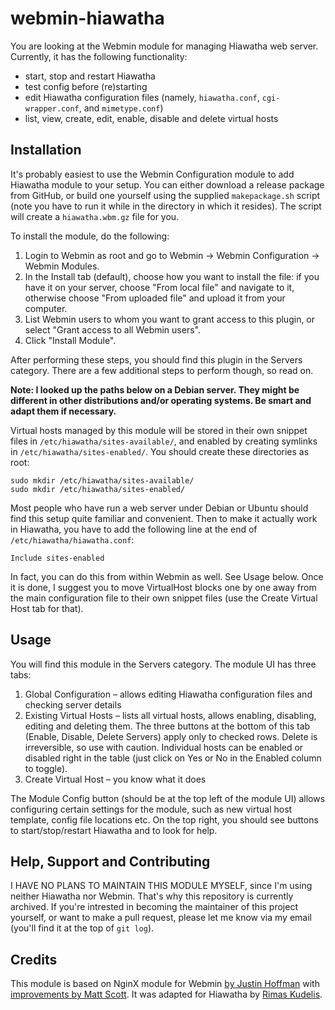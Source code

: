 # webmin-hiawatha

You are looking at the Webmin module for managing Hiawatha web server. Currently, it has the following functionality:
- start, stop and restart Hiawatha
- test config before (re)starting
- edit Hiawatha configuration files (namely, `hiawatha.conf`, `cgi-wrapper.conf`, and `mimetype.conf`)
- list, view, create, edit, enable, disable and delete virtual hosts

## Installation

It's probably easiest to use the Webmin Configuration module to add Hiawatha module to your setup. You can either download a release package from GitHub, or build one yourself using the supplied `makepackage.sh` script (note you have to run it while in the directory in which it resides). The script will create a `hiawatha.wbm.gz` file for you.

To install the module, do the following:

1. Login to Webmin as root and go to Webmin → Webmin Configuration → Webmin Modules.
2. In the Install tab (default), choose how you want to install the file: if you have it on your server, choose "From local file" and navigate to it, otherwise choose "From uploaded file" and upload it from your computer.
3. List Webmin users to whom you want to grant access to this plugin, or select "Grant access to all Webmin users".
4. Click "Install Module".

After performing these steps, you should find this plugin in the Servers category. There are a few additional steps to perform though, so read on.

**Note: I looked up the paths below on a Debian server. They might be different in other distributions and/or operating systems. Be smart and adapt them if necessary.**

Virtual hosts managed by this module will be stored in their own snippet files in `/etc/hiawatha/sites-available/`, and enabled by creating symlinks in `/etc/hiawatha/sites-enabled/`. You should create these directories as root:
```
sudo mkdir /etc/hiawatha/sites-available/
sudo mkdir /etc/hiawatha/sites-enabled/
```
Most people who have run a web server under Debian or Ubuntu should find this setup quite familiar and convenient. Then to make it actually work in Hiawatha, you have to add the following line at the end of `/etc/hiawatha/hiawatha.conf`:
```
Include sites-enabled
```
In fact, you can do this from within Webmin as well. See Usage below. Once it is done, I suggest you to move VirtualHost blocks one by one away from the main configuration file to their own snippet files (use the Create Virtual Host tab for that). 

## Usage

You will find this module in the Servers category. The module UI has three tabs:

1. Global Configuration – allows editing Hiawatha configuration files and checking server details
2. Existing Virtual Hosts – lists all virtual hosts, allows enabling, disabling, editing and deleting them. The three buttons at the bottom of this tab (Enable, Disable, Delete Servers) apply only to checked rows. Delete is irreversible, so use with caution. Individual hosts can be enabled or disabled right in the table (just click on Yes or No in the Enabled column to toggle).
3. Create Virtual Host – you know what it does

The Module Config button (should be at the top left of the module UI) allows configuring certain settings for the module, such as new virtual host template, config file locations etc. On the top right, you should see buttons to start/stop/restart Hiawatha and to look for help.

## Help, Support and Contributing

I HAVE NO PLANS TO MAINTAIN THIS MODULE MYSELF, since I'm using neither Hiawatha nor Webmin. That's why this repository is currently archived. If you're intrested in becoming the maintainer of this project yourself, or want to make a pull request, please let me know via my email (you'll find it at the top of `git log`).

## Credits
 
This module is based on NginX module for Webmin [by Justin Hoffman](https://www.justindhoffman.com/project/nginx-webmin-module) with [improvements by Matt Scott](https://github.com/git-matt/webmin-nginx). It was adapted for Hiawatha by [Rimas Kudelis](https://github.com/rimas-kudelis).
